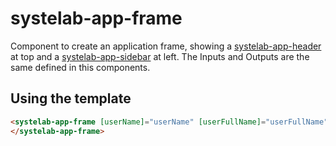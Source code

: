 # systelab-app-frame

Component to create an application frame, showing a [systelab-app-header](header) at top and a [systelab-app-sidebar](sidebar) at left. 
The Inputs and Outputs are the same defined in this components.

## Using the template

```html
<systelab-app-frame [userName]="userName" [userFullName]="userFullName" [title]="title" [menu]="menu" [actions]="actions" [tabs]="tabs" (selected) ="doTabSelected($event)" [logoIcon]="logoIcon" [menuBars]="menuBars" [showSideBar]="showSideBar" [largeSideBar]="true">
</systelab-app-frame>
```
